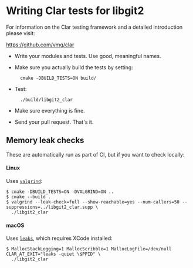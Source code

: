 Writing Clar tests for libgit2
==============================

For information on the Clar testing framework and a detailed introduction
please visit:

https://github.com/vmg/clar


* Write your modules and tests. Use good, meaningful names.

* Make sure you actually build the tests by setting:

        cmake -DBUILD_TESTS=ON build/

* Test:

        ./build/libgit2_clar

* Make sure everything is fine.

* Send your pull request. That's it.


Memory leak checks
------------------

These are automatically run as part of CI, but if you want to check locally:

#### Linux

Uses [`valgrind`](http://www.valgrind.org/):

```console
$ cmake -DBUILD_TESTS=ON -DVALGRIND=ON ..
$ cmake --build .
$ valgrind --leak-check=full --show-reachable=yes --num-callers=50 --suppressions=../libgit2_clar.supp \
  ./libgit2_clar
```

#### macOS

Uses [`leaks`](https://developer.apple.com/library/archive/documentation/Performance/Conceptual/ManagingMemory/Articles/FindingLeaks.html), which requires XCode installed:

```console
$ MallocStackLogging=1 MallocScribble=1 MallocLogFile=/dev/null CLAR_AT_EXIT="leaks -quiet \$PPID" \
  ./libgit2_clar
```
